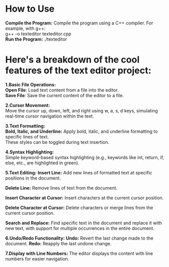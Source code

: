 
# How to Use
**Compile the Program:**  Compile the program using a C++ compiler. For example, with g++:<br>
g++ -o texteditor texteditor.cpp         <br>
**Run the Program:**
  ./texteditor
<br>

# Here's a breakdown of the cool features of the text editor project:

**1.Basic File Operations:**
<br>
**Open File**: Load text content from a file into the editor.
<br>
**Save File**: Save the current content of the editor to a file.

**2.Cursor Movement:**
<br>
Move the cursor up, down, left, and right using w, a, s, d keys, simulating real-time cursor navigation within the text.

**3.Text Formatting:**
<br>
**Bold, Italic, and Underline:** Apply bold, italic, and underline formatting to specific lines of text. <br>
These styles can be toggled during text insertion.

**4.Syntax Highlighting:**
<br>
Simple keyword-based syntax highlighting (e.g., keywords like int, return, if, else, etc., are highlighted in green).

**5.Text Editing:**
**Insert Line:** Add new lines of formatted text at specific positions in the document.

**Delete Line:** Remove lines of text from the document.

**Insert Character at Cursor:** Insert characters at the current cursor position.

**Delete Character at Cursor:** Delete characters or merge lines from the current cursor position.

**Search and Replace:**
Find specific text in the document and replace it with new text, with support for multiple occurrences in the entire document.

**6.Undo/Redo Functionality:**
**Undo:** Revert the last change made to the document.
**Redo:** Reapply the last undone change.

**7.Display with Line Numbers:**
The editor displays the content with line numbers for easier navigation.





